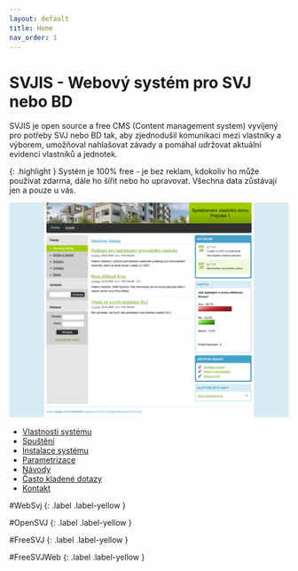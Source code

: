 ```yaml
---
layout: default
title: Home
nav_order: 1
---
```


# SVJIS - Webový systém pro SVJ nebo BD

SVJIS je open source a free CMS (Content management system) vyvíjený pro potřeby SVJ nebo BD tak, aby zjednodušil komunikaci mezi vlastníky a výborem, umožňoval nahlašovat závady a pomáhal udržovat aktuální evidenci vlastníků a jednotek.

{: .highlight }
Systém je 100% free - je bez reklam, kdokoliv ho může používat zdarma, dále ho šířit nebo ho upravovat. Všechna data zůstávají jen a pouze u vás.

![front page](gfx/home.png)

* [Vlastnosti systému](Vlastnosti.md)
* [Spuštění](Spusteni.md)
* [Instalace systému](Instalace.md)
* [Parametrizace](Parametrizace.md)
* [Návody](HowTo.md)
* [Často kladené dotazy](FAQ.md)
* [Kontakt](Kontakt.md)
 
#WebSvj 
{: .label .label-yellow }

#OpenSVJ
{: .label .label-yellow }

#FreeSVJ 
{: .label .label-yellow }

#FreeSVJWeb 
{: .label .label-yellow }

